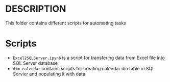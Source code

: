 # DESCRIPTION

This folder contains different scripts for automating tasks

# Scripts

* `Excel2SQLServer.ipynb` is a script for  transfering data from Excel file into SQL Server database
* `dim_calendar` contains scripts for creating calendar din table in SQL Servier and populating it with data
